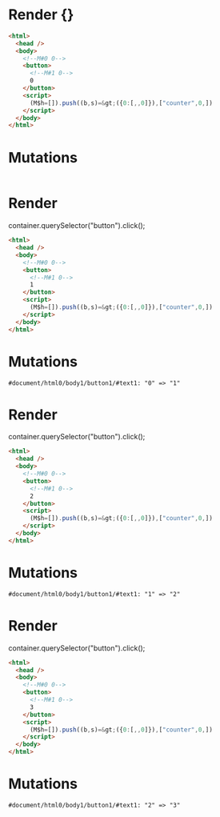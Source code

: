 # Render {}
```html
<html>
  <head />
  <body>
    <!--M#0 0-->
    <button>
      <!--M#1 0-->
      0
    </button>
    <script>
      (M$h=[]).push((b,s)=&gt;({0:[,,0]}),["counter",0,])
    </script>
  </body>
</html>
```

# Mutations
```

```


# Render 
container.querySelector("button").click();

```html
<html>
  <head />
  <body>
    <!--M#0 0-->
    <button>
      <!--M#1 0-->
      1
    </button>
    <script>
      (M$h=[]).push((b,s)=&gt;({0:[,,0]}),["counter",0,])
    </script>
  </body>
</html>
```

# Mutations
```
#document/html0/body1/button1/#text1: "0" => "1"
```


# Render 
container.querySelector("button").click();

```html
<html>
  <head />
  <body>
    <!--M#0 0-->
    <button>
      <!--M#1 0-->
      2
    </button>
    <script>
      (M$h=[]).push((b,s)=&gt;({0:[,,0]}),["counter",0,])
    </script>
  </body>
</html>
```

# Mutations
```
#document/html0/body1/button1/#text1: "1" => "2"
```


# Render 
container.querySelector("button").click();

```html
<html>
  <head />
  <body>
    <!--M#0 0-->
    <button>
      <!--M#1 0-->
      3
    </button>
    <script>
      (M$h=[]).push((b,s)=&gt;({0:[,,0]}),["counter",0,])
    </script>
  </body>
</html>
```

# Mutations
```
#document/html0/body1/button1/#text1: "2" => "3"
```